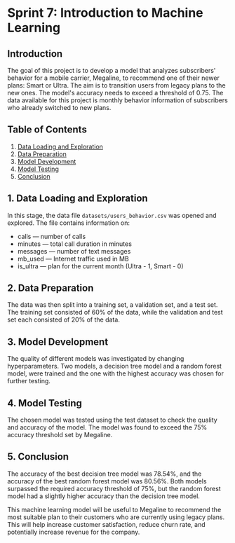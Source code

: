 # Sprint 7: Introduction to Machine Learning

## Introduction

The goal of this project is to develop a model that analyzes subscribers' behavior for a mobile carrier, Megaline, to recommend one of their newer plans: Smart or Ultra. The aim is to transition users from legacy plans to the new ones. The model's accuracy needs to exceed a threshold of 0.75. The data available for this project is monthly behavior information of subscribers who already switched to new plans.

## Table of Contents

1. [Data Loading and Exploration](#data-loading)
2. [Data Preparation](#data-preparation)
3. [Model Development](#model-development)
4. [Model Testing](#model-testing)
5. [Conclusion](#conclusion)

<a name="data-loading"></a>
## 1. Data Loading and Exploration

In this stage, the data file `datasets/users_behavior.csv` was opened and explored. The file contains information on:
- calls — number of calls
- minutes — total call duration in minutes
- messages — number of text messages
- mb_used — Internet traffic used in MB
- is_ultra — plan for the current month (Ultra - 1, Smart - 0)

<a name="data-preparation"></a>
## 2. Data Preparation

The data was then split into a training set, a validation set, and a test set. The training set consisted of 60% of the data, while the validation and test set each consisted of 20% of the data. 

<a name="model-development"></a>
## 3. Model Development

The quality of different models was investigated by changing hyperparameters. Two models, a decision tree model and a random forest model, were trained and the one with the highest accuracy was chosen for further testing. 

<a name="model-testing"></a>
## 4. Model Testing

The chosen model was tested using the test dataset to check the quality and accuracy of the model. The model was found to exceed the 75% accuracy threshold set by Megaline. 

<a name="conclusion"></a>
## 5. Conclusion

The accuracy of the best decision tree model was 78.54%, and the accuracy of the best random forest model was 80.56%. Both models surpassed the required accuracy threshold of 75%, but the random forest model had a slightly higher accuracy than the decision tree model.

This machine learning model will be useful to Megaline to recommend the most suitable plan to their customers who are currently using legacy plans. This will help increase customer satisfaction, reduce churn rate, and potentially increase revenue for the company.
